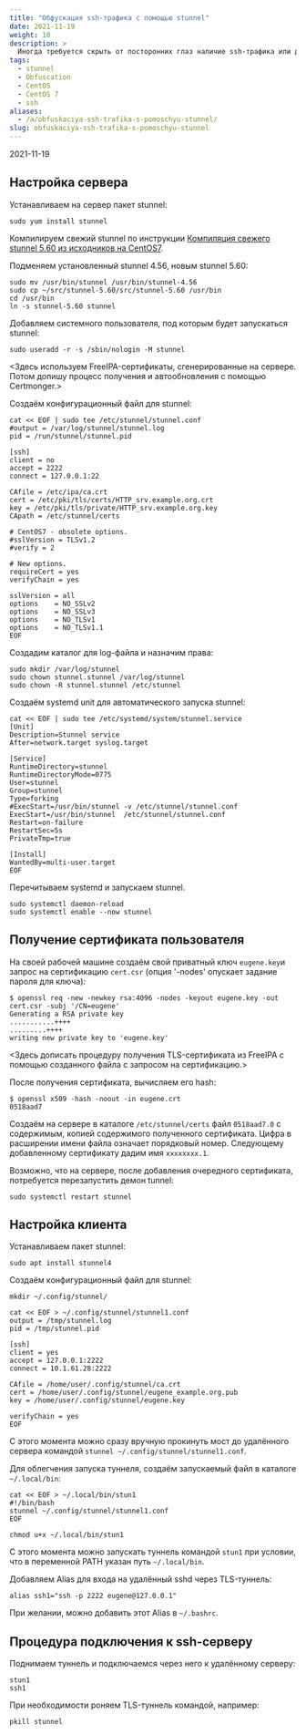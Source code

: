 ```yaml
---
title: "Обфускация ssh-трафика с помощью stunnel"
date: 2021-11-19
weight: 10
description: >
  Иногда требуется скрыть от посторонних глаз наличие ssh-трафика или дополнительно защитить sshd-порт. Описывается способ с аутентификацией по TLS-сертификату.
tags:
  - stunnel
  - Obfuscation
  - CentOS
  - CentOS 7
  - ssh
aliases:
  - /a/obfuskaciya-ssh-trafika-s-pomoschyu-stunnel/
slug: obfuskaciya-ssh-trafika-s-pomoschyu-stunnel
---
```


2021-11-19

## Настройка сервера
Устанавливаем на сервер пакет stunnel:
```
sudo yum install stunnel
```

Компилируем свежий stunnel по инструкции [Компиляция свежего stunnel 5.60 из исходников на CentOS7](/n/kompilyaciya-svezhego-stunnel-5-60-iz-ishodnikov-na-centos7).

Подменяем установленный stunnel 4.56, новым stunnel 5.60:
```
sudo mv /usr/bin/stunnel /usr/bin/stunnel-4.56
sudo cp ~/src/stunnel-5.60/src/stunnel-5.60 /usr/bin
cd /usr/bin
ln -s stunnel-5.60 stunnel
```

Добавляем системного пользователя, под которым будет запускаться stunnel:
```
sudo useradd -r -s /sbin/nologin -M stunnel
```

<Здесь используем FreeIPA-сертификаты, сгенерированные на сервере. Потом допишу процесс получения и автообновления с помощью Certmonger.>

Создаём конфигурационный файл для stunnel:
```
cat << EOF | sudo tee /etc/stunnel/stunnel.conf 
#output = /var/log/stunnel/stunnel.log
pid = /run/stunnel/stunnel.pid

[ssh]
client = no
accept = 2222
connect = 127.0.0.1:22

CAfile = /etc/ipa/ca.crt
cert = /etc/pki/tls/certs/HTTP_srv.example.org.crt
key = /etc/pki/tls/private/HTTP_srv.example.org.key
CApath = /etc/stunnel/certs

# CentOS7 - obsolete options.
#sslVersion = TLSv1.2
#verify = 2

# New options.
requireCert = yes
verifyChain = yes

sslVersion = all
options    = NO_SSLv2
options    = NO_SSLv3
options    = NO_TLSv1
options    = NO_TLSv1.1
EOF
```

Создадим каталог для log-файла и назначим права:
```
sudo mkdir /var/log/stunnel
sudo chown stunnel.stunnel /var/log/stunnel
sudo chown -R stunnel.stunnel /etc/stunnel 
```

Создаём systemd unit для автоматического запуска stunnel:
```
cat << EOF | sudo tee /etc/systemd/system/stunnel.service
[Unit]
Description=Stunnel service
After=network.target syslog.target
 
[Service]
RuntimeDirectory=stunnel
RuntimeDirectoryMode=0775
User=stunnel
Group=stunnel
Type=forking
#ExecStart=/usr/bin/stunnel -v /etc/stunnel/stunnel.conf
ExecStart=/usr/bin/stunnel  /etc/stunnel/stunnel.conf
Restart=on-failure
RestartSec=5s
PrivateTmp=true

[Install]
WantedBy=multi-user.target
EOF
```

Перечитываем systemd и запускаем stunnel.
```
sudo systemctl daemon-reload
sudo systemctl enable --now stunnel
```

## Получение сертификата пользователя
На своей рабочей машине создаём свой приватный ключ `eugene.key`и запрос на сертификацию `cert.csr` (опция '-nodes' опускает задание пароля для ключа):
```
$ openssl req -new -newkey rsa:4096 -nodes -keyout eugene.key -out cert.csr -subj '/CN=eugene'
Generating a RSA private key
...........++++
.........++++
writing new private key to 'eugene.key'
```

<Здесь дописать процедуру получения TLS-сертификата из FreeIPA с помощью созданного файла с запросом на сертификацию.>

После получения сертификата, вычисляем его hash:
```
$ openssl x509 -hash -noout -in eugene.crt
0518aad7
```

Создаём на сервере в каталоге `/etc/stunnel/certs` файл `0518aad7.0` с содержимым, копией содержимого полученного сертификата. Цифра в расширении имени файла означает порядковый номер. Следующему добавленному сертификату дадим имя `xxxxxxxx.1`.

Возможно, что на сервере, после добавления очередного сертификата, потребуется перезапустить демон tunnel:
```
sudo systemctl restart stunnel
```

## Настройка клиента
Устанавливаем пакет stunnel:
```
sudo apt install stunnel4
```

Создаём конфигурационный файл для stunnel:
```
mkdir ~/.config/stunnel/

cat << EOF > ~/.config/stunnel/stunnel1.conf
output = /tmp/stunnel.log
pid = /tmp/stunnel.pid

[ssh]
client = yes
accept = 127.0.0.1:2222
connect = 10.1.61.28:2222

CAfile = /home/user/.config/stunnel/ca.crt
cert = /home/user/.config/stunnel/eugene_example.org.pub
key = /home/user/.config/stunnel/eugene.key

verifyChain = yes
EOF
```

С этого момента можно сразу вручную прокинуть мост до удалённого сервера командой `stunnel ~/.config/stunnel/stunnel1.conf`.

Для облегчения запуска туннеля, создаём запускаемый файл в каталоге `~/.local/bin`:
```
cat << EOF > ~/.local/bin/stun1
#!/bin/bash
stunnel ~/.config/stunnel/stunnel1.conf
EOF

chmod u+x ~/.local/bin/stun1
```

С этого момента можно запускать туннель командой `stun1` при условии, что в переменной PATH указан путь `~/.local/bin`.

Добавляем Alias для входа на удалённый sshd через TLS-туннель:
```
alias ssh1="ssh -p 2222 eugene@127.0.0.1"
```

При желании, можно добавить этот Alias в `~/.bashrc`.

## Процедура подключения к ssh-серверу
Поднимаем туннель и подключаемся через него к удалённому серверу:
```
stun1
ssh1
```

При необходимости роняем TLS-туннель командой, например:
```
pkill stunnel
```
